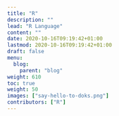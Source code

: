 ```yaml
---
title: "R"
description: ""
lead: "R Language"
content: ""
date: 2020-10-16T09:19:42+01:00
lastmod: 2020-10-16T09:19:42+01:00
draft: false
menu:
  blog:
    parent: "blog"
weight: 610
toc: true
weight: 50
images: ["say-hello-to-doks.png"]
contributors: ["R"]
---
```

